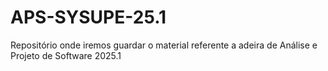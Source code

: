 # APS-SYSUPE-25.1
Repositório onde iremos guardar o material referente a adeira de Análise e Projeto de Software 2025.1
